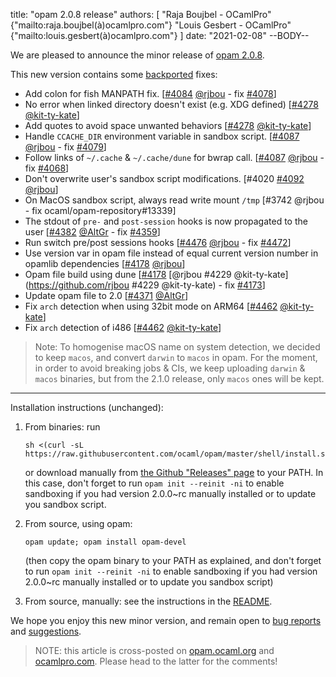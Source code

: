 title: "opam 2.0.8 release"
authors: [
  "Raja Boujbel - OCamlPro" {"mailto:raja.boujbel(à)ocamlpro.com"}
  "Louis Gesbert - OCamlPro" {"mailto:louis.gesbert(à)ocamlpro.com"}
]
date: "2021-02-08"
--BODY--

We are pleased to announce the minor release of [opam 2.0.8](https://github.com/ocaml/opam/releases/tag/2.0.8).

This new version contains some [backported](https://github.com/ocaml/opam/pull/4425) fixes:
 * Add colon for fish MANPATH fix. [[#4084](https://github.com/ocaml/opam/pull/4084) [@rjbou](https://github.com/rjbou) - fix [#4078](https://github.com/ocaml/opam/issues/4078)]
 * No error when linked directory doesn't exist (e.g. XDG defined) [[#4278](https://github.com/ocaml/opam/pull/4278) [@kit-ty-kate](https://github.com/kit-ty-kate)]
 * Add quotes to avoid space unwanted behaviors [[#4278](https://github.com/ocaml/opam/pull/4278) [@kit-ty-kate](https://github.com/kit-ty-kate)]
 * Handle `CCACHE_DIR` environment variable in sandbox script.  [[#4087](https://github.com/ocaml/opam/pull/4087) [@rjbou](https://github.com/rjbou) - fix [#4079](https://github.com/ocaml/opam/issues/4079)]
 * Follow links of `~/.cache` & `~/.cache/dune` for bwrap call.  [[#4087](https://github.com/ocaml/opam/pull/4087) [@rjbou](https://github.com/rjbou) - fix [#4068](https://github.com/ocaml/opam/issues/4068)]
 * Don't overwrite user's sandbox script modifications. [#4020 [#4092](https://github.com/ocaml/opam/pull/4092) [@rjbou](https://github.com/rjbou)]
 * On MacOS sandbox script, always read write mount `/tmp` [#3742 @rjbou - fix ocaml/opam-repository#13339]
 * The stdout of `pre-` and `post-session` hooks is now propagated to the user [[#4382](https://github.com/ocaml/opam/pull/4382) [@AltGr](https://github.com/AltGr) - fix [#4359](https://github.com/ocaml/opam/issues/4359)]
 * Run switch pre/post sessions hooks [[#4476](https://github.com/ocaml/opam/pull/4476) [@rjbou](https://github.com/rjbou) - fix [#4472](https://github.com/ocaml/opam/issues/4472)]
 * Use version var in opam file instead of equal current version number in opamlib dependencies [[#4178](https://github.com/ocaml/opam/pull/4178) [@rjbou](https://github.com/rjbou)]
 * Opam file build using dune [[#4178](https://github.com/ocaml/opam/pull/4178) [@rjbou #4229 @kit-ty-kate](https://github.com/rjbou #4229 @kit-ty-kate) - fix [#4173](https://github.com/ocaml/opam/issues/4173)]
 * Update opam file to 2.0 [[#4371](https://github.com/ocaml/opam/pull/4371) [@AltGr](https://github.com/AltGr)]
 * Fix `arch` detection when using 32bit mode on ARM64 [[#4462](https://github.com/ocaml/opam/pull/4462) [@kit-ty-kate](https://github.com/kit-ty-kate)]
 * Fix `arch` detection of i486 [[#4462](https://github.com/ocaml/opam/pull/4462) [@kit-ty-kate](https://github.com/kit-ty-kate)]

> Note: To homogenise macOS name on system detection, we decided to keep `macos`, and convert `darwin` to `macos` in opam. For the moment, in order to avoid breaking jobs & CIs, we keep uploading `darwin` & `macos` binaries, but from the 2.1.0 release, only `macos` ones will be kept.

---

Installation instructions (unchanged):

1. From binaries: run

    ```
    sh <(curl -sL https://raw.githubusercontent.com/ocaml/opam/master/shell/install.sh)
    ```

    or download manually from [the Github "Releases" page](https://github.com/ocaml/opam/releases/tag/2.0.8) to your PATH. In this case, don't forget to run `opam init --reinit -ni` to enable sandboxing if you had version 2.0.0~rc manually installed or to update you sandbox script.

2. From source, using opam:

    ```
    opam update; opam install opam-devel
    ```

   (then copy the opam binary to your PATH as explained, and don't forget to run `opam init --reinit -ni` to enable sandboxing if you had version 2.0.0~rc manually installed or to update you sandbox script)

3. From source, manually: see the instructions in the [README](https://github.com/ocaml/opam/tree/2.0.8#compiling-this-repo).

We hope you enjoy this new minor version, and remain open to [bug reports](https://github.com/ocaml/opam/issues) and [suggestions](https://github.com/ocaml/opam/issues).

> NOTE: this article is cross-posted on [opam.ocaml.org](https://opam.ocaml.org/blog/) and [ocamlpro.com](http://www.ocamlpro.com/category/blog/). Please head to the latter for the comments!
